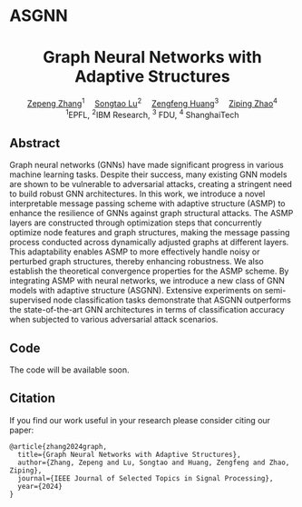 # ASGNN
<div align="center">

<h1>Graph Neural Networks with Adaptive Structures</h1>

<div>
    <a href='https://zepengzhang.com/' target='_blank'>Zepeng Zhang</a><sup>1</sup>&emsp;
    <a href='https://songtaogithub.github.io/' target='_blank'>Songtao Lu</a><sup>2</sup>&emsp;
    <a href='https://zengfenghuang.github.io/' target='_blank'>Zengfeng Huang</a><sup>3</sup>&emsp;
    <a href='https://faculty.sist.shanghaitech.edu.cn/zhao/' target='_blank'>Ziping Zhao</a><sup>4</sup>
</div>
<div>
    <sup>1</sup>EPFL, <sup>2</sup>IBM Research, <sup>3</sup> FDU, <sup>4</sup> ShanghaiTech
</div>

</div>

## Abstract
Graph neural networks (GNNs) have made significant progress in various machine learning tasks.
Despite their success, many existing GNN models are shown to be vulnerable to adversarial attacks, creating a stringent need to build robust GNN architectures. 
In this work, we introduce a novel interpretable message passing scheme with adaptive structure (ASMP) to enhance the resilience of GNNs against graph structural attacks. 
The ASMP layers are constructed through optimization steps that concurrently optimize node features and graph structures, making the message passing process conducted across dynamically adjusted graphs at different layers. 
This adaptability enables ASMP to more effectively handle noisy or perturbed graph structures, thereby enhancing robustness. 
We also establish the theoretical convergence properties for the ASMP scheme. 
By integrating ASMP with neural networks, we introduce a new class of GNN models with adaptive structure (ASGNN).
Extensive experiments on semi-supervised node classification tasks demonstrate that ASGNN outperforms the state-of-the-art GNN architectures in terms of classification accuracy when subjected to various adversarial attack scenarios.

## Code
The code will be available soon.

## Citation

If you find our work useful in your research please consider citing our paper:

```
@article{zhang2024graph,
  title={Graph Neural Networks with Adaptive Structures},
  author={Zhang, Zepeng and Lu, Songtao and Huang, Zengfeng and Zhao, Ziping},
  journal={IEEE Journal of Selected Topics in Signal Processing},
  year={2024}
}
```
